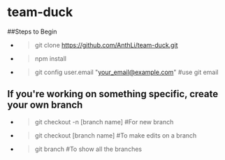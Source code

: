 # team-duck

##Steps to Begin

* > git clone https://github.com/AnthLi/team-duck.git
* > npm install 
* > git config user.email "your_email@example.com" #use git email

## If you're working on something specific, create your own branch

* > git checkout -n [branch name] #For new branch
* > git checkout [branch name] #To make edits on a branch
* > git branch #To show all the branches 

